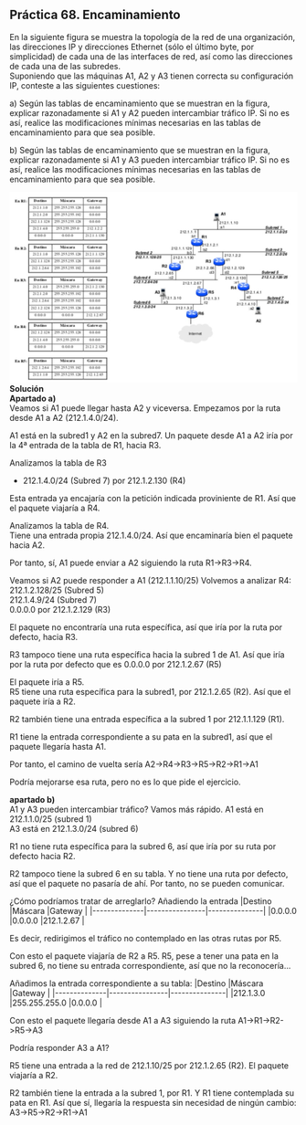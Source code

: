 ## Práctica 68. Encaminamiento
En la siguiente figura se muestra la topología de la red de una organización, las direcciones
IP y direcciones Ethernet (sólo el último byte, por simplicidad) de cada una de las
interfaces de red, así como las direcciones de cada una de las subredes.  
Suponiendo que las máquinas A1, A2 y A3 tienen correcta su configuración IP, conteste a
las siguientes cuestiones:  

a) Según las tablas de encaminamiento que se muestran en la figura, explicar razonadamente si A1 y A2 pueden intercambiar tráfico IP. Si no es así, realice las
modificaciones mínimas necesarias en las tablas de encaminamiento para que sea posible.  

b) Según las tablas de encaminamiento que se muestran en la figura, explicar razonadamente si A1 y A3 pueden intercambiar tráfico IP. Si no es así, realice las
modificaciones mínimas necesarias en las tablas de encaminamiento para que sea posible.

![Enunciado PR 68](./practica68.jpg)
__Solución__  
__Apartado a)__  
Veamos si A1 puede llegar hasta A2 y viceversa. Empezamos por la ruta desde A1 a A2 (212.1.4.0/24). 

A1 está en la subred1 y A2 en la subred7. Un paquete desde A1 a A2 iría por la 4ª entrada de la tabla de R1, hacia R3. 

Analizamos la tabla de R3  
- 212.1.4.0/24 (Subred 7) por 212.1.2.130 (R4)

Esta entrada ya encajaría con la petición indicada proviniente de R1. Así que el paquete viajaría a R4. 

Analizamos la tabla de R4.  
Tiene una entrada propia 212.1.4.0/24. Así que encaminaría bien el paquete hacia A2. 

Por tanto, sí, A1 puede enviar a A2 siguiendo la ruta R1->R3->R4. 

Veamos si A2 puede responder a A1 (212.1.1.10/25)
Volvemos a analizar R4:  
212.1.2.128/25 (Subred 5)  
212.1.4.9/24 (Subred 7)  
0.0.0.0 por 212.1.2.129 (R3)  

El paquete no encontraría una ruta específica, así que iría por la ruta por defecto, hacia R3. 

R3 tampoco tiene una ruta específica hacia la subred 1 de A1. Así que iría por la ruta por defecto que es
0.0.0.0 por 212.1.2.67 (R5)

El paquete iría a R5.   
R5 tiene una ruta específica para la subred1, por 212.1.2.65 (R2). Así que el paquete iría a R2. 

R2 también tiene una entrada específica a la subred 1 por 212.1.1.129 (R1). 

R1 tiene la entrada correspondiente a su pata en la subred1, así que el paquete llegaría hasta A1. 

Por tanto, el camino de vuelta sería A2->R4->R3->R5->R2->R1->A1

Podría mejorarse esa ruta, pero no es lo que pide el ejercicio. 

__apartado b)__  
A1 y A3 pueden intercambiar tráfico? Vamos más rápido.
A1 está en 212.1.1.0/25 (subred 1)  
A3 está en 212.1.3.0/24  (subred 6)

R1 no tiene ruta específica para la subred 6, así que iría por su ruta por defecto hacia R2. 

R2 tampoco tiene la subred 6 en su tabla. Y no tiene una ruta por defecto, así que el paquete no pasaría de ahí. Por tanto, no se pueden comunicar. 

¿Cómo podríamos tratar de arreglarlo? Añadiendo la entrada
|Destino       |Máscara         |Gateway        |
|--------------|----------------|---------------|
|0.0.0.0       |0.0.0.0         |212.1.2.67     |

Es decir, redirigimos el tráfico no contemplado en las otras rutas por R5. 

Con esto el paquete viajaría de R2 a R5. 
R5, pese a tener una pata en la subred 6, no tiene su entrada correspondiente, así que no la reconocería...

Añadimos la entrada correspondiente a su tabla:
|Destino       |Máscara         |Gateway        |
|--------------|----------------|---------------|
|212.1.3.0     |255.255.255.0   |0.0.0.0        |

Con esto el paquete llegaría desde A1 a A3 siguiendo la ruta A1->R1->R2->R5->A3

Podría responder A3 a A1?
 
R5 tiene una entrada a la red de 212.1.10/25 por 212.1.2.65 (R2). El paquete viajaría a R2. 

R2 también tiene la entrada a la subred 1, por R1. Y R1 tiene contemplada su pata en R1. Así que sí, llegaría la respuesta sin necesidad de ningún cambio:  
 A3->R5->R2->R1->A1






